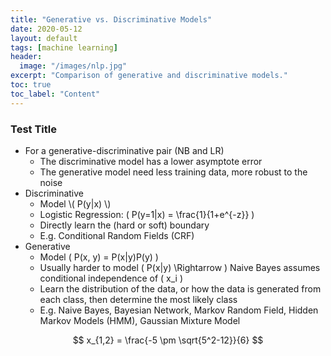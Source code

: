 ```yaml
---
title: "Generative vs. Discriminative Models"
date: 2020-05-12
layout: default
tags: [machine learning]
header:
  image: "/images/nlp.jpg"
excerpt: "Comparison of generative and discriminative models."
toc: true
toc_label: "Content"
---
```


### Test Title

* For a generative-discriminative pair (NB and LR)
  * The discriminative model has a lower asymptote error
  * The generative model need less training data, more robust to the noise
* Discriminative
  * Model \\( P(y|x) \\)
  * Logistic Regression: \( P(y=1|x) = \frac{1}{1+e^{-z}} \)
  * Directly learn the (hard or soft) boundary 
  * E.g. Conditional Random Fields (CRF)
* Generative
  * Model \( P(x, y) = P(x|y)P(y) \)
  * Usually harder to model \( P(x|y) \Rightarrow \) Naive Bayes assumes conditional independence of \( x_i \)
  * Learn the distribution of the data, or how the data is generated from each class, then determine the most likely class
  * E.g. Naive Bayes, Bayesian Network, Markov Random Field, Hidden Markov Models (HMM), Gaussian Mixture Model

$$ x_{1,2} = \frac{-5 \pm \sqrt{5^2-12}}{6} $$
